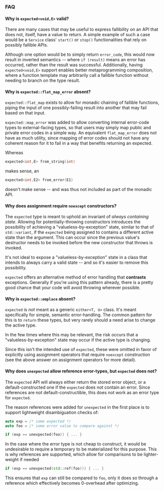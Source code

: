### FAQ

#### Why is `expected<void,E>` valid?

There are many cases that may be useful to express fallibility on an API that
does not, itself, have a value to return. A simple example of such a case would
be a `Service` class' `start()` or `stop()` functionalities that rely on
possibly fallible APIs.

Although one option would be to simply return `error_code`, this would now
result in inverted semantics -- where `if (result)` means an error has occurred,
rather than the result was successful. Additionally, having `expected<void,E>`
support enables better metaprogramming composition, where a function template
may arbitrarily call a fallible function without needing to branch on the
type result.

#### Why is `expected::flat_map_error` absent?

`expected::flat_map` exists to allow for monadic chaining of fallible functions,
piping the input of one possibly-failing result into another that may fail based
on that input.

`expected::map_error` was added to allow converting internal error-code types to
external-facing types, so that users may simply map public and private error
codes in a simple way. An equivalent `flat_map_error` does not have as much
utility, since mapping of error codes should not have any coherent reason for
it to fail in a way that benefits returning an expected.

Whereas

```cpp
expected<int,E> from_string(int)
```

makes sense, an

```cpp
expected<int,E2> from_error(E1)
```

doesn't make sense -- and was thus not included as part of the monadic API.

#### Why does assignment require `noexcept` constructors?

The `expected` type is meant to uphold an invariant of _always containing state_.
Allowing for potentially-throwing constructors introduces the possibility of
achieving a "valueless-by-exception" state, similar to that of `std::variant`,
if the `expected` being assigned to contains a different active state than the
argument. This can occur since the previous value's destructor needs to be
invoked before the new constructor that throws is invoked.

It's not ideal to expose a "valueless-by-exception" state in a class that
intends to always carry a valid state -- and so it's easier to remove this
possibility.

`expected` offers an alternative method of error handling that **contrasts**
exceptions. Generally if you're using this pattern already, there is a pretty
good chance that your code will avoid throwing wherever possible.

#### Why is `expected::emplace` absent?

`expected` is _not_ meant as a generic `either<T, U>` class. It's meant
specifically for simple, semantic error-handling. The common pattern for this
is to `return` these types, but very rarely should a need arise to change the
active type.

In the few times where this may be relevant, the risk occurs that a
"valueless-by-exception" state may occur if the active type is changing.

Since this isn't the intended use of `expected`, these were omitted in favor of
explicitly using assignment operators that require `noexcept` construction
(see the above answer on assignment operators for more detail).

#### Why does `unexpected` allow reference error-types, but `expected` does not?

The `expected` API will always either return the stored error object, or a
default-constructed one if the `expected` does not contain an error. Since
references are not default-constructible, this does not work as an error type
for `expected`.

The reason references were added for `unexpected` in the first place is to
support lightweight disambiguation checks of:

```cpp
auto exp = /* some expected */
auto foo = /* some error value to compare against */

if (exp == unexpected(foo)) { ... }
```

In the case where the error type is not cheap to construct, it would be
undesirable to require a temporary to be materialized for this purpose. This is
why references are supported, which allow for comparisons to be lighter-weight
if needed

```cpp
if (exp == unexpected(std::ref(foo))) { ... }
```

This ensures that `exp` can still be compared to `foo`, only it does so through
a reference which effectively becomes 0-overhead after optimizing.
